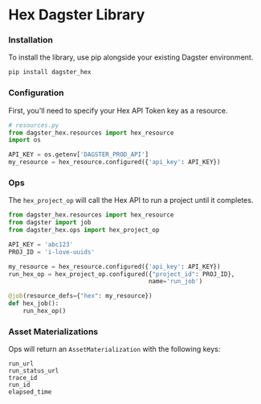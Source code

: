 # Hex Dagster Library

### Installation

To install the library, use pip alongside your existing Dagster environment.

```bash
pip install dagster_hex
```

### Configuration

First, you'll need to specify your Hex API Token key as a resource.

```python
# resources.py
from dagster_hex.resources import hex_resource 
import os

API_KEY = os.getenv['DAGSTER_PROD_API']
my_resource = hex_resource.configured({'api_key': API_KEY})
```

### Ops

The `hex_project_op` will call the Hex API to run a project until it completes.

```python
from dagster_hex.resources import hex_resource
from dagster import job
from dagster_hex.ops import hex_project_op

API_KEY = 'abc123'
PROJ_ID = 'i-love-uuids'

my_resource = hex_resource.configured({'api_key': API_KEY})
run_hex_op = hex_project_op.configured({"project_id": PROJ_ID},
                                       name='run_job')

@job(resource_defs={"hex": my_resource})
def hex_job():
    run_hex_op()
```

### Asset Materializations

Ops will return an `AssetMaterialization`  with the following keys:

```
run_url	
run_status_url	
trace_id	
run_id	
elapsed_time	
```